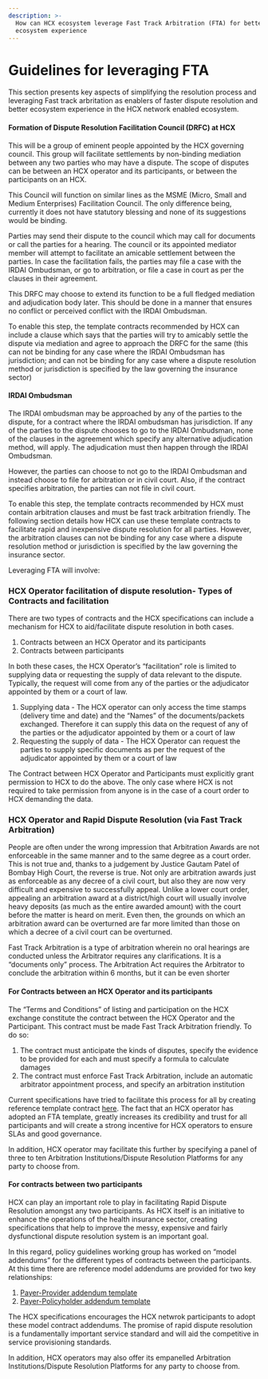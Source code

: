 ```yaml
---
description: >-
  How can HCX ecosystem leverage Fast Track Arbitration (FTA) for better
  ecosystem experience
---
```


# Guidelines for leveraging FTA

This section presents key aspects of simplifying the resolution process and leveraging Fast track arbritation as enablers of faster dispute resolution and better ecosystem experience in the HCX network enabled ecosystem.&#x20;

#### **Formation of Dispute Resolution Facilitation Council (DRFC) at HCX**

This will be a group of eminent people appointed by the HCX governing council. This group will facilitate settlements by non-binding mediation between any two parties who may have a dispute. The scope of disputes can be between an HCX operator and its participants, or between the participants on an HCX.

This Council will function on similar lines as the MSME (Micro, Small and Medium Enterprises) Facilitation Council. The only difference being, currently it does not have statutory blessing and none of its suggestions would be binding.

Parties may send their dispute to the council which may call for documents or call the parties for a hearing. The council or its appointed mediator member will attempt to facilitate an amicable settlement between the parties. In case the facilitation fails, the parties may file a case with the IRDAI Ombudsman, or go to arbitration, or file a case in court as per the clauses in their agreement.

This DRFC may choose to extend its function to be a full fledged mediation and adjudication body later. This should be done in a manner that ensures no conflict or perceived conflict with the IRDAI Ombudsman.

To enable this step, the template contracts recommended by HCX can include a clause which says that the parties will try to amicably settle the dispute via mediation and agree to approach the DRFC for the same (this can not be binding for any case where the IRDAI Ombudsman has jurisdiction; and can not be binding for any case where a dispute resolution method or jurisdiction is specified by the law governing the insurance sector)

#### **IRDAI Ombudsman**

The IRDAI ombudsman may be approached by any of the parties to the dispute, for a contract where the IRDAI ombudsman has jurisdiction. If any of the parties to the dispute chooses to go to the IRDAI Ombudsman, none of the clauses in the agreement which specify any alternative adjudication method, will apply. The adjudication must then happen through the IRDAI Ombudsman.

However, the parties can choose to not go to the IRDAI Ombudsman and instead choose to file for arbitration or in civil court. Also, if the contract specifies arbitration, the parties can not file in civil court.

To enable this step, the template contracts recommended by HCX must contain arbitration clauses and must be fast track arbitration friendly. The following section details how HCX can use these template contracts to facilitate rapid and inexpensive dispute resolution for all parties. However, the arbitration clauses can not be binding for any case where a dispute resolution method or jurisdiction is specified by the law governing the insurance sector.

Leveraging FTA will involve:

### **HCX Operator facilitation of dispute resolution- Types of Contracts and facilitation**

There are two types of contracts and the HCX specifications can include a mechanism for HCX to aid/facilitate dispute resolution in both cases.

1. Contracts between an HCX Operator and its participants
2. Contracts between participants

In both these cases, the HCX Operator’s “facilitation” role is limited to supplying data or requesting the supply of data relevant to the dispute. Typically, the request will come from any of the parties or the adjudicator appointed by them or a court of law.

1. Supplying data - The HCX operator can only access the time stamps (delivery time and date) and the “Names” of the documents/packets exchanged. Therefore it can supply this data on the request of any of the parties or the adjudicator appointed by them or a court of law
2. Requesting the supply of data - The HCX Operator can request the parties to supply specific documents as per the request of the adjudicator appointed by them or a court of law

The Contract between HCX Operator and Participants must explicitly grant permission to HCX to do the above. The only case where HCX is not required to take permission from anyone is in the case of a court order to HCX demanding the data.

### **HCX Operator and Rapid Dispute Resolution (via Fast Track Arbitration)**

People are often under the wrong impression that Arbitration Awards are not enforceable in the same manner and to the same degree as a court order. This is not true and, thanks to a judgement by Justice Gautam Patel of Bombay High Court, the reverse is true. Not only are arbitration awards just as enforceable as any decree of a civil court, but also they are now very difficult and expensive to successfully appeal. Unlike a lower court order, appealing an arbitration award at a district/high court will usually involve heavy deposits (as much as the entire awarded amount) with the court before the matter is heard on merit. Even then, the grounds on which an arbitration award can be overturned are far more limited than those on which a decree of a civil court can be overturned.

Fast Track Arbitration is a type of arbitration wherein no oral hearings are conducted unless the Arbitrator requires any clarifications. It is a “documents only” process. The Arbitration Act requires the Arbitrator to conclude the arbitration within 6 months, but it can be even shorter

#### **For Contracts between an HCX Operator and its participants**

The “Terms and Conditions” of listing and participation on the HCX exchange constitute the contract between the HCX Operator and the Participant. This contract must be made Fast Track Arbitration friendly. To do so:&#x20;

1. The contract must anticipate the kinds of disputes, specify the evidence to be provided for each and must specify a formula to calculate damages&#x20;
2. The contract must enforce Fast Track Arbitration, include an automatic arbitrator appointment process, and specify an arbitration institution

Current specifications have tried to facilitate this process for all by creating reference template contract [here](../reference-templates/). The fact that an HCX operator has adopted an FTA template, greatly increases its credibility and trust for all participants and will create a strong incentive for HCX operators to ensure SLAs and good governance.

In addition, HCX operator may facilitate this further by specifying a panel of three to ten Arbitration Institutions/Dispute Resolution Platforms for any party to choose from.

#### **For contracts between two participants**

HCX can play an important role to play in facilitating Rapid Dispute Resolution amongst any two participants. As HCX itself is an initiative to enhance the operations of the health insurance sector, creating specifications that help to improve the messy, expensive and fairly dysfunctional dispute resolution system is an important goal.

In this regard, policy guidelines working group has worked on “model addendums” for the different types of contracts between the participants. At this time there are reference model addendums are provided for two key relationships:

1. [Payer-Provider addendum template](../reference-templates/payer-provider-addendum.md)
2. [Payer-Policyholder addendum template](../reference-templates/payer-policyholder-addendum.md)

The HCX specifications encourages the HCX netwrok participants to adopt these model contract addendums. The promise of rapid dispute resolution is a fundamentally important service standard and will aid the  competitive in service provisioning standards.&#x20;

In addition, HCX operators may also offer its empanelled Arbitration Institutions/Dispute Resolution Platforms for any party to choose from.



